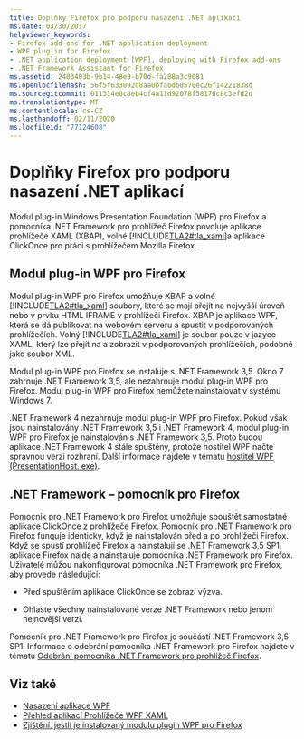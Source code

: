 ```yaml
---
title: Doplňky Firefox pro podporu nasazení .NET aplikací
ms.date: 03/30/2017
helpviewer_keywords:
- Firefox add-ons for .NET application deployment
- WPF plug-in for Firefox
- .NET application deployment [WPF], deploying with Firefox add-ons
- .NET Framework Assistant for Firefox
ms.assetid: 2403403b-9b14-48e9-b70d-fa288a3c9081
ms.openlocfilehash: 56f5f633092d8aa0bfabdb0570ec26f14221838d
ms.sourcegitcommit: 011314e0c8eb4cf4a11d92078f58176c8c3efd2d
ms.translationtype: MT
ms.contentlocale: cs-CZ
ms.lasthandoff: 02/11/2020
ms.locfileid: "77124608"
---
```

# <a name="firefox-add-ons-to-support-net-application-deployment"></a>Doplňky Firefox pro podporu nasazení .NET aplikací
Modul plug-in Windows Presentation Foundation (WPF) pro Firefox a pomocníka .NET Framework pro prohlížeč Firefox povoluje aplikace prohlížeče XAML (XBAP), volné [!INCLUDE[TLA2#tla_xaml](../../../../includes/tla2sharptla-xaml-md.md)]a aplikace ClickOnce pro práci s prohlížečem Mozilla Firefox.  
  
## <a name="wpf-plug-in-for-firefox"></a>Modul plug-in WPF pro Firefox  
 Modul plug-in WPF pro Firefox umožňuje XBAP a volné [!INCLUDE[TLA2#tla_xaml](../../../../includes/tla2sharptla-xaml-md.md)] soubory, které se mají přejít na nejvyšší úroveň nebo v prvku HTML IFRAME v prohlížeči Firefox. XBAP je aplikace WPF, která se dá publikovat na webovém serveru a spustit v podporovaných prohlížečích. Volný [!INCLUDE[TLA2#tla_xaml](../../../../includes/tla2sharptla-xaml-md.md)] je soubor pouze v jazyce XAML, který lze přejít na a zobrazit v podporovaných prohlížečích, podobně jako soubor XML.  
  
 Modul plug-in WPF pro Firefox se instaluje s .NET Framework 3,5. Okno 7 zahrnuje .NET Framework 3,5, ale nezahrnuje modul plug-in WPF pro Firefox. Modul plug-in WPF pro Firefox nemůžete nainstalovat v systému Windows 7.  
  
 .NET Framework 4 nezahrnuje modul plug-in WPF pro Firefox. Pokud však jsou nainstalovány .NET Framework 3,5 i .NET Framework 4, modul plug-in WPF pro Firefox je nainstalován s .NET Framework 3,5. Proto budou aplikace .NET Framework 4 stále spuštěny, protože hostitel WPF načte správnou verzi rozhraní. Další informace najdete v tématu [hostitel WPF (PresentationHost. exe)](wpf-host-presentationhost-exe.md).  
  
## <a name="net-framework-assistant-for-firefox"></a>.NET Framework – pomocník pro Firefox  
 Pomocník pro .NET Framework pro Firefox umožňuje spouštět samostatné aplikace ClickOnce z prohlížeče Firefox. Pomocník pro .NET Framework pro Firefox funguje identicky, když je nainstalován před a po prohlížeči Firefox. Když se spustí prohlížeč Firefox a nainstalují se .NET Framework 3,5 SP1, aplikace Firefox najde a nainstaluje pomocníka .NET Framework pro Firefox. Uživatelé můžou nakonfigurovat pomocníka .NET Framework pro Firefox, aby provede následující:  
  
- Před spuštěním aplikace ClickOnce se zobrazí výzva.  
  
- Ohlaste všechny nainstalované verze .NET Framework nebo jenom nejnovější verzi.  
  
 Pomocník pro .NET Framework pro Firefox je součástí .NET Framework 3,5 SP1. Informace o odebrání pomocníka .NET Framework pro Firefox najdete v tématu [Odebrání pomocníka .NET Framework pro prohlížeč Firefox](https://support.microsoft.com/help/963707/how-to-remove-the-net-framework-assistant-for-firefox).  
  
## <a name="see-also"></a>Viz také

- [Nasazení aplikace WPF](deploying-a-wpf-application-wpf.md)
- [Přehled aplikací Prohlížeče WPF XAML](wpf-xaml-browser-applications-overview.md)
- [Zjištění, jestli je instalovaný modulu plugin WPF pro Firefox](how-to-detect-whether-the-wpf-plug-in-for-firefox-is-installed.md)
